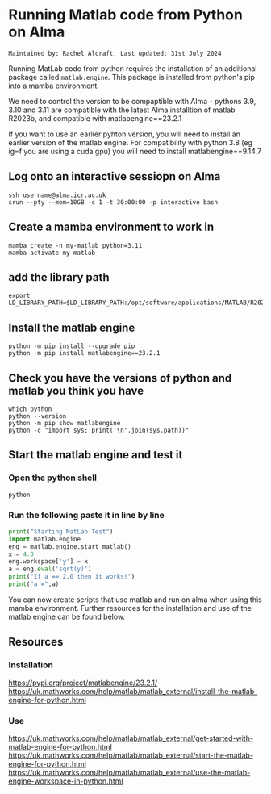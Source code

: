# Running Matlab code from Python on Alma
`Maintained by: Rachel Alcraft. Last updated: 31st July 2024`

Running MatLab code from python requires the installation of an additional package called `matlab.engine`. This package is installed from python's pip into a mamba environment.

We need to control the version to be compaptible with Alma - pythons 3.9, 3.10 and 3.11 are compatible with the latest Alma installtion of matlab R2023b, and compatible with matlabengine==23.2.1

If you want to use an earlier pyhton version, you will need to install an earlier version of the matlab engine.
For compatibility with python 3.8 (eg ig=f you are using a cuda gpu) you will need to install matlabengine==9.14.7


## Log onto an interactive sessiopn on Alma
```shell
ssh username@alma.icr.ac.uk
srun --pty --mem=10GB -c 1 -t 30:00:00 -p interactive bash
```

## Create a mamba environment to work in
```shell
mamba create -n my-matlab python=3.11
mamba activate my-matlab
```

## add the library path
```shell
export LD_LIBRARY_PATH=$LD_LIBRARY_PATH:/opt/software/applications/MATLAB/R2023b/bin/glnxa64
```

## Install the matlab engine
```shell
python -m pip install --upgrade pip
python -m pip install matlabengine==23.2.1
```

## Check you have the versions of python and matlab you think you have
```shell
which python
python --version
python -m pip show matlabengine
python -c "import sys; print('\n'.join(sys.path))"
```
## Start the matlab engine and test it
### Open the python shell
```shell
python
```

### Run the following paste it in line by line
```python
print("Starting MatLab Test")
import matlab.engine
eng = matlab.engine.start_matlab()
x = 4.0
eng.workspace['y'] = x
a = eng.eval('sqrt(y)')
print("If a == 2.0 then it works!")
print("a =",a)
```
You can now create scripts that use matlab and run on alma when using this mamba environment.
Further resources for the installation and use of the matlab engine can be found below.

## Resources
### Installation
https://pypi.org/project/matlabengine/23.2.1/
https://uk.mathworks.com/help/matlab/matlab_external/install-the-matlab-engine-for-python.html
### Use
https://uk.mathworks.com/help/matlab/matlab_external/get-started-with-matlab-engine-for-python.html
https://uk.mathworks.com/help/matlab/matlab_external/start-the-matlab-engine-for-python.html
https://uk.mathworks.com/help/matlab/matlab_external/use-the-matlab-engine-workspace-in-python.html
